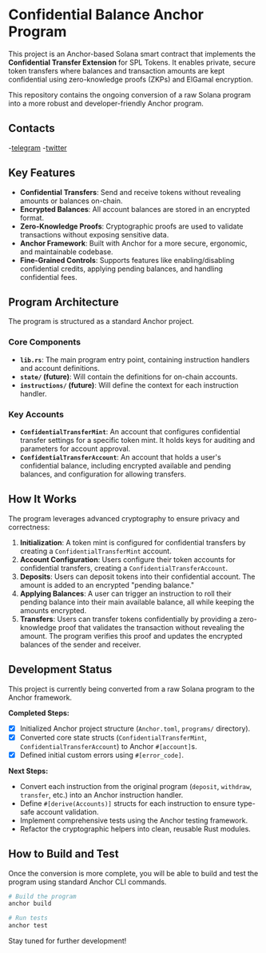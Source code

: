# Confidential Balance Anchor Program

This project is an Anchor-based Solana smart contract that implements the **Confidential Transfer Extension** for SPL Tokens. It enables private, secure token transfers where balances and transaction amounts are kept confidential using zero-knowledge proofs (ZKPs) and ElGamal encryption.

This repository contains the ongoing conversion of a raw Solana program into a more robust and developer-friendly Anchor program.


## Contacts

-[telegram](https://t.me/caterpillardev)
-[twitter](https://x.com/caterpillardev)

## Key Features

- **Confidential Transfers**: Send and receive tokens without revealing amounts or balances on-chain.
- **Encrypted Balances**: All account balances are stored in an encrypted format.
- **Zero-Knowledge Proofs**: Cryptographic proofs are used to validate transactions without exposing sensitive data.
- **Anchor Framework**: Built with Anchor for a more secure, ergonomic, and maintainable codebase.
- **Fine-Grained Controls**: Supports features like enabling/disabling confidential credits, applying pending balances, and handling confidential fees.

## Program Architecture

The program is structured as a standard Anchor project.

### Core Components

- **`lib.rs`**: The main program entry point, containing instruction handlers and account definitions.
- **`state/` (future)**: Will contain the definitions for on-chain accounts.
- **`instructions/` (future)**: Will define the context for each instruction handler.

### Key Accounts

- **`ConfidentialTransferMint`**: An account that configures confidential transfer settings for a specific token mint. It holds keys for auditing and parameters for account approval.
- **`ConfidentialTransferAccount`**: An account that holds a user's confidential balance, including encrypted available and pending balances, and configuration for allowing transfers.

## How It Works

The program leverages advanced cryptography to ensure privacy and correctness:

1.  **Initialization**: A token mint is configured for confidential transfers by creating a `ConfidentialTransferMint` account.
2.  **Account Configuration**: Users configure their token accounts for confidential transfers, creating a `ConfidentialTransferAccount`.
3.  **Deposits**: Users can deposit tokens into their confidential account. The amount is added to an encrypted "pending balance."
4.  **Applying Balances**: A user can trigger an instruction to roll their pending balance into their main available balance, all while keeping the amounts encrypted.
5.  **Transfers**: Users can transfer tokens confidentially by providing a zero-knowledge proof that validates the transaction without revealing the amount. The program verifies this proof and updates the encrypted balances of the sender and receiver.

## Development Status

This project is currently being converted from a raw Solana program to the Anchor framework.

**Completed Steps:**
- [x] Initialized Anchor project structure (`Anchor.toml`, `programs/` directory).
- [x] Converted core state structs (`ConfidentialTransferMint`, `ConfidentialTransferAccount`) to Anchor `#[account]`s.
- [x] Defined initial custom errors using `#[error_code]`.

**Next Steps:**
- Convert each instruction from the original program (`deposit`, `withdraw`, `transfer`, etc.) into an Anchor instruction handler.
- Define `#[derive(Accounts)]` structs for each instruction to ensure type-safe account validation.
- Implement comprehensive tests using the Anchor testing framework.
- Refactor the cryptographic helpers into clean, reusable Rust modules.

## How to Build and Test

Once the conversion is more complete, you will be able to build and test the program using standard Anchor CLI commands.

```bash
# Build the program
anchor build

# Run tests
anchor test
```

Stay tuned for further development!
